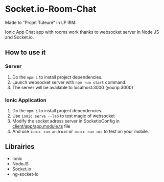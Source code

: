 # Socket.io-Room-Chat

Made to "Projet Tuteuré" in LP IRM.

Ionic App Chat app with rooms work thanks to websocket server in Node JS and Socket.io.


## How to use it

### Server

1. Do the `npm i` to install project dependencies.
2. Launch websocket server with `npm run start` command.
3. The server will be available to localhost:3000 (yourip:3000)

### Ionic Application

1. Do the `npm i` to install project dependencies.
2. Use `ionic serve --lab` to test magic of websocket
3. Modify the socket adress server in SocketIoConfig in [client/app/app.module.ts](client/app/app.module.ts) file
3. And use `ionic run android` or `ionic run ios` to test on your mobile.

## Librairies

* Ionic
* NodeJS
* Socket.io
* ng-socket-io



